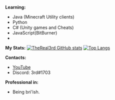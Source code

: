 **Learning:**
- Java (Minecraft Utility clients)
- Python
- C# (Unity games and Cheats)
- JavaScript(BitBurner)
- 
**My Stats:**
[![TheReal3rd GitHub stats](https://github-readme-stats.vercel.app/api?username=TheReal3rd&theme=tokyonight)](https://github.com/anuraghazra/github-readme-stats)
[![Top Langs](https://github-readme-stats.vercel.app/api/top-langs/?username=TheReal3rd&layout=compact)](https://github.com/anuraghazra/github-readme-stats)

**Contacts:**
- [YouTube](https://www.youtube.com/channel/UCq0Zm9yqvXrzvnnMz4vbkIw)
- Discord: 3rd#1703

**Professional in:**
- Being bri'ish.
